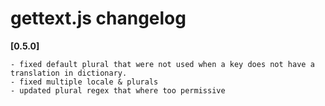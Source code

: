# gettext.js changelog

**[0.5.0]**

    - fixed default plural that were not used when a key does not have a
    translation in dictionary.
    - fixed multiple locale & plurals
    - updated plural regex that where too permissive

